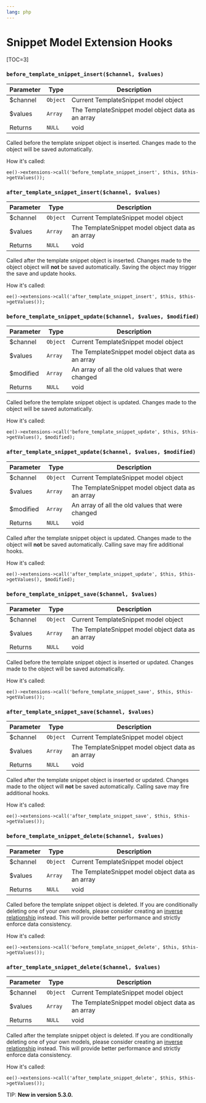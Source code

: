 ```yaml
---
lang: php
---
```


<!--
    This source file is part of the open source project
    ExpressionEngine User Guide (https://github.com/ExpressionEngine/ExpressionEngine-User-Guide)

    @link      https://expressionengine.com/
    @copyright Copyright (c) 2003-2020, Packet Tide, LLC (https://ellislab.com)
    @license   https://expressionengine.com/license Licensed under Apache License, Version 2.0
-->

# Snippet Model Extension Hooks

[TOC=3]

### `before_template_snippet_insert($channel, $values)`

| Parameter | Type     | Description                                       |
| --------- | -------- | --------------------------------------------------|
| \$channel | `Object` | Current TemplateSnippet model object              |
| \$values  | `Array`  | The TemplateSnippet model object data as an array |
| Returns   | `NULL`   | void                                              |

Called before the template snippet object is inserted. Changes made to the object will be saved automatically.

How it's called:

    ee()->extensions->call('before_template_snippet_insert', $this, $this->getValues());

### `after_template_snippet_insert($channel, $values)`

| Parameter | Type     | Description                                       |
| --------- | -------- | --------------------------------------------------|
| \$channel | `Object` | Current TemplateSnippet model object              |
| \$values  | `Array`  | The TemplateSnippet model object data as an array |
| Returns   | `NULL`   | void                                              |

Called after the template snippet object is inserted. Changes made to the object object will **not** be saved automatically. Saving the object may trigger the save and update hooks.

How it's called:

    ee()->extensions->call('after_template_snippet_insert', $this, $this->getValues());

### `before_template_snippet_update($channel, $values, $modified)`

| Parameter  | Type     | Description                                      |
| ---------- | -------- | -------------------------------------------------|
| \$channel  | `Object` | Current TemplateSnippet model object             |
| \$values   | `Array`  | The TemplateSnippet model object data as an array|
| \$modified | `Array`  | An array of all the old values that were changed |
| Returns    | `NULL`   | void                                             |

Called before the template snippet object is updated. Changes made to the object will be saved automatically.

How it's called:

    ee()->extensions->call('before_template_snippet_update', $this, $this->getValues(), $modified);

### `after_template_snippet_update($channel, $values, $modified)`

| Parameter  | Type     | Description                                      |
| ---------- | -------- | -------------------------------------------------|
| \$channel  | `Object` | Current TemplateSnippet model object             |
| \$values   | `Array`  | The TemplateSnippet model object data as an array|
| \$modified | `Array`  | An array of all the old values that were changed |
| Returns    | `NULL`   | void                                             |

Called after the template snippet object is updated. Changes made to the object will **not** be saved automatically. Calling save may fire additional hooks.

How it's called:

    ee()->extensions->call('after_template_snippet_update', $this, $this->getValues(), $modified);

### `before_template_snippet_save($channel, $values)`

| Parameter | Type     | Description                                       |
| --------- | -------- | --------------------------------------------------|
| \$channel | `Object` | Current TemplateSnippet model object              |
| \$values  | `Array`  | The TemplateSnippet model object data as an array |
| Returns   | `NULL`   | void                                              |

Called before the template snippet object is inserted or updated. Changes made to the object will be saved automatically.

How it's called:

    ee()->extensions->call('before_template_snippet_save', $this, $this->getValues());

### `after_template_snippet_save($channel, $values)`

| Parameter | Type     | Description                                       |
| --------- | -------- | --------------------------------------------------|
| \$channel | `Object` | Current TemplateSnippet model object              |
| \$values  | `Array`  | The TemplateSnippet model object data as an array |
| Returns   | `NULL`   | void                                              |

Called after the template snippet object is inserted or updated. Changes made to the object will **not** be saved automatically. Calling save may fire additional hooks.

How it's called:

    ee()->extensions->call('after_template_snippet_save', $this, $this->getValues());

### `before_template_snippet_delete($channel, $values)`

| Parameter | Type     | Description                                       |
| --------- | -------- | --------------------------------------------------|
| \$channel | `Object` | Current TemplateSnippet model object              |
| \$values  | `Array`  | The TemplateSnippet model object data as an array |
| Returns   | `NULL`   | void                                              |

Called before the template snippet object is deleted. If you are conditionally deleting one of your own models, please consider creating an [inverse relationship](development/services/model/relating-models.md#inverse-relationships) instead. This will provide better performance and strictly enforce data consistency.

How it's called:

    ee()->extensions->call('before_template_snippet_delete', $this, $this->getValues());

### `after_template_snippet_delete($channel, $values)`

| Parameter | Type     | Description                                       |
| --------- | -------- | --------------------------------------------------|
| \$channel | `Object` | Current TemplateSnippet model object              |
| \$values  | `Array`  | The TemplateSnippet model object data as an array |
| Returns   | `NULL`   | void                                              |

Called after the template snippet object is deleted. If you are conditionally deleting one of your own models, please consider creating an [inverse relationship](development/services/model/relating-models.md#inverse-relationships) instead. This will provide better performance and strictly enforce data consistency.

How it's called:

    ee()->extensions->call('after_template_snippet_delete', $this, $this->getValues());

TIP: **New in version 5.3.0.**
